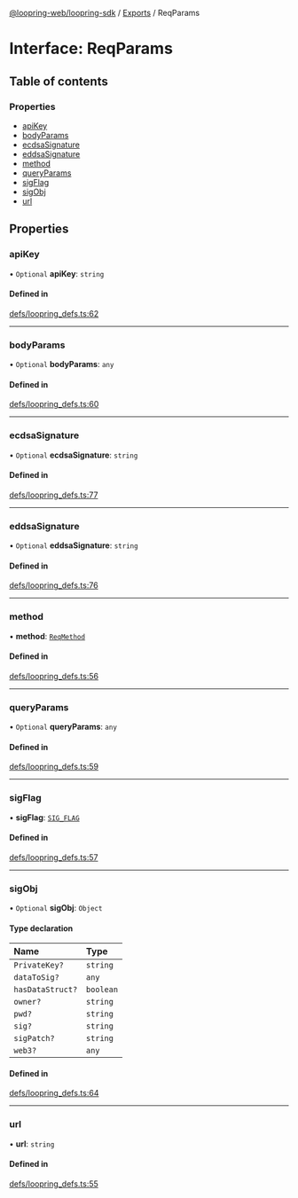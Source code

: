 [@loopring-web/loopring-sdk](../README.md) / [Exports](../modules.md) / ReqParams

# Interface: ReqParams

## Table of contents

### Properties

- [apiKey](ReqParams.md#apikey)
- [bodyParams](ReqParams.md#bodyparams)
- [ecdsaSignature](ReqParams.md#ecdsasignature)
- [eddsaSignature](ReqParams.md#eddsasignature)
- [method](ReqParams.md#method)
- [queryParams](ReqParams.md#queryparams)
- [sigFlag](ReqParams.md#sigflag)
- [sigObj](ReqParams.md#sigobj)
- [url](ReqParams.md#url)

## Properties

### apiKey

• `Optional` **apiKey**: `string`

#### Defined in

[defs/loopring_defs.ts:62](https://github.com/Loopring/loopring_sdk/blob/a4b843d/src/defs/loopring_defs.ts#L62)

___

### bodyParams

• `Optional` **bodyParams**: `any`

#### Defined in

[defs/loopring_defs.ts:60](https://github.com/Loopring/loopring_sdk/blob/a4b843d/src/defs/loopring_defs.ts#L60)

___

### ecdsaSignature

• `Optional` **ecdsaSignature**: `string`

#### Defined in

[defs/loopring_defs.ts:77](https://github.com/Loopring/loopring_sdk/blob/a4b843d/src/defs/loopring_defs.ts#L77)

___

### eddsaSignature

• `Optional` **eddsaSignature**: `string`

#### Defined in

[defs/loopring_defs.ts:76](https://github.com/Loopring/loopring_sdk/blob/a4b843d/src/defs/loopring_defs.ts#L76)

___

### method

• **method**: [`ReqMethod`](../enums/ReqMethod.md)

#### Defined in

[defs/loopring_defs.ts:56](https://github.com/Loopring/loopring_sdk/blob/a4b843d/src/defs/loopring_defs.ts#L56)

___

### queryParams

• `Optional` **queryParams**: `any`

#### Defined in

[defs/loopring_defs.ts:59](https://github.com/Loopring/loopring_sdk/blob/a4b843d/src/defs/loopring_defs.ts#L59)

___

### sigFlag

• **sigFlag**: [`SIG_FLAG`](../enums/SIG_FLAG.md)

#### Defined in

[defs/loopring_defs.ts:57](https://github.com/Loopring/loopring_sdk/blob/a4b843d/src/defs/loopring_defs.ts#L57)

___

### sigObj

• `Optional` **sigObj**: `Object`

#### Type declaration

| Name | Type |
| :------ | :------ |
| `PrivateKey?` | `string` |
| `dataToSig?` | `any` |
| `hasDataStruct?` | `boolean` |
| `owner?` | `string` |
| `pwd?` | `string` |
| `sig?` | `string` |
| `sigPatch?` | `string` |
| `web3?` | `any` |

#### Defined in

[defs/loopring_defs.ts:64](https://github.com/Loopring/loopring_sdk/blob/a4b843d/src/defs/loopring_defs.ts#L64)

___

### url

• **url**: `string`

#### Defined in

[defs/loopring_defs.ts:55](https://github.com/Loopring/loopring_sdk/blob/a4b843d/src/defs/loopring_defs.ts#L55)
